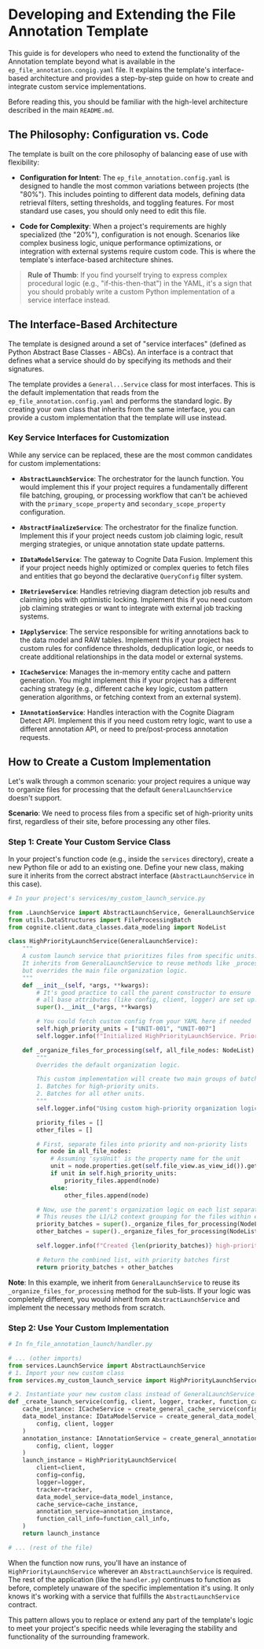 # Developing and Extending the File Annotation Template

This guide is for developers who need to extend the functionality of the Annotation template beyond what is available in the `ep_file_annotation.congig.yaml` file. It explains the template's interface-based architecture and provides a step-by-step guide on how to create and integrate custom service implementations.

Before reading this, you should be familiar with the high-level architecture described in the main `README.md`.

## The Philosophy: Configuration vs. Code

The template is built on the core philosophy of balancing ease of use with flexibility:

- **Configuration for Intent**: The `ep_file_annotation.config.yaml` is designed to handle the most common variations between projects (the "80%"). This includes pointing to different data models, defining data retrieval filters, setting thresholds, and toggling features. For most standard use cases, you should only need to edit this file.

- **Code for Complexity**: When a project's requirements are highly specialized (the "20%"), configuration is not enough. Scenarios like complex business logic, unique performance optimizations, or integration with external systems require custom code. This is where the template's interface-based architecture shines.

> **Rule of Thumb**: If you find yourself trying to express complex procedural logic (e.g., "if-this-then-that") in the YAML, it's a sign that you should probably write a custom Python implementation of a service interface instead.

## The Interface-Based Architecture

The template is designed around a set of "service interfaces" (defined as Python Abstract Base Classes - ABCs). An interface is a contract that defines what a service should do by specifying its methods and their signatures.

The template provides a `General...Service` class for most interfaces. This is the default implementation that reads from the `ep_file_annotation.config.yaml` and performs the standard logic. By creating your own class that inherits from the same interface, you can provide a custom implementation that the template will use instead.

### Key Service Interfaces for Customization

While any service can be replaced, these are the most common candidates for custom implementations:

- **`AbstractLaunchService`**: The orchestrator for the launch function. You would implement this if your project requires a fundamentally different file batching, grouping, or processing workflow that can't be achieved with the `primary_scope_property` and `secondary_scope_property` configuration.

- **`AbstractFinalizeService`**: The orchestrator for the finalize function. Implement this if your project needs custom job claiming logic, result merging strategies, or unique annotation state update patterns.

- **`IDataModelService`**: The gateway to Cognite Data Fusion. Implement this if your project needs highly optimized or complex queries to fetch files and entities that go beyond the declarative `QueryConfig` filter system.

- **`IRetrieveService`**: Handles retrieving diagram detection job results and claiming jobs with optimistic locking. Implement this if you need custom job claiming strategies or want to integrate with external job tracking systems.

- **`IApplyService`**: The service responsible for writing annotations back to the data model and RAW tables. Implement this if your project has custom rules for confidence thresholds, deduplication logic, or needs to create additional relationships in the data model or external systems.

- **`ICacheService`**: Manages the in-memory entity cache and pattern generation. You might implement this if your project has a different caching strategy (e.g., different cache key logic, custom pattern generation algorithms, or fetching context from an external system).

- **`IAnnotationService`**: Handles interaction with the Cognite Diagram Detect API. Implement this if you need custom retry logic, want to use a different annotation API, or need to pre/post-process annotation requests.

## How to Create a Custom Implementation

Let's walk through a common scenario: your project requires a unique way to organize files for processing that the default `GeneralLaunchService` doesn't support.

**Scenario**: We need to process files from a specific set of high-priority units first, regardless of their site, before processing any other files.

### Step 1: Create Your Custom Service Class

In your project's function code (e.g., inside the `services` directory), create a new Python file or add to an existing one. Define your new class, making sure it inherits from the correct abstract interface (`AbstractLaunchService` in this case).

```python
# In your project's services/my_custom_launch_service.py

from .LaunchService import AbstractLaunchService, GeneralLaunchService
from utils.DataStructures import FileProcessingBatch
from cognite.client.data_classes.data_modeling import NodeList

class HighPriorityLaunchService(GeneralLaunchService):
    """
    A custom launch service that prioritizes files from specific units.
    It inherits from GeneralLaunchService to reuse methods like _process_batch
    but overrides the main file organization logic.
    """
    def __init__(self, *args, **kwargs):
        # It's good practice to call the parent constructor to ensure
        # all base attributes (like config, client, logger) are set up.
        super().__init__(*args, **kwargs)

        # You could fetch custom config from your YAML here if needed
        self.high_priority_units = ["UNIT-001", "UNIT-007"]
        self.logger.info(f"Initialized HighPriorityLaunchService. Prioritizing units: {self.high_priority_units}")

    def _organize_files_for_processing(self, all_file_nodes: NodeList) -> list[FileProcessingBatch]:
        """
        Overrides the default organization logic.

        This custom implementation will create two main groups of batches:
        1. Batches for high-priority units.
        2. Batches for all other units.
        """
        self.logger.info("Using custom high-priority organization logic.")

        priority_files = []
        other_files = []

        # First, separate files into priority and non-priority lists
        for node in all_file_nodes:
            # Assuming 'sysUnit' is the property name for the unit
            unit = node.properties.get(self.file_view.as_view_id()).get("sysUnit")
            if unit in self.high_priority_units:
                priority_files.append(node)
            else:
                other_files.append(node)

        # Now, use the parent's organization logic on each list separately
        # This reuses the L1/L2 context grouping for the files within each priority group
        priority_batches = super()._organize_files_for_processing(NodeList(priority_files))
        other_batches = super()._organize_files_for_processing(NodeList(other_files))

        self.logger.info(f"Created {len(priority_batches)} high-priority batches and {len(other_batches)} standard batches.")

        # Return the combined list, with priority batches first
        return priority_batches + other_batches
```

**Note**: In this example, we inherit from `GeneralLaunchService` to reuse its `_organize_files_for_processing` method for the sub-lists. If your logic was completely different, you would inherit from `AbstractLaunchService` and implement the necessary methods from scratch.

### Step 2: Use Your Custom Implementation

```python
# In fn_file_annotation_launch/handler.py

# ... (other imports)
from services.LaunchService import AbstractLaunchService
# 1. Import your new custom class
from services.my_custom_launch_service import HighPriorityLaunchService

# 2. Instantiate your new custom class instead of GeneralLaunchService
def _create_launch_service(config, client, logger, tracker, function_call_info) -> AbstractLaunchService:
    cache_instance: ICacheService = create_general_cache_service(config, client, logger)
    data_model_instance: IDataModelService = create_general_data_model_service(
        config, client, logger
    )
    annotation_instance: IAnnotationService = create_general_annotation_service(
        config, client, logger
    )
    launch_instance = HighPriorityLaunchService(
        client=client,
        config=config,
        logger=logger,
        tracker=tracker,
        data_model_service=data_model_instance,
        cache_service=cache_instance,
        annotation_service=annotation_instance,
        function_call_info=function_call_info,
    )
    return launch_instance

# ... (rest of the file)
```

When the function now runs, you'll have an instance of `HighPriorityLaunchService` wherever an `AbstractLaunchService` is required. The rest of the application (like the `handler.py`) continues to function as before, completely unaware of the specific implementation it's using. It only knows it's working with a service that fulfills the `AbstractLaunchService` contract.

This pattern allows you to replace or extend any part of the template's logic to meet your project's specific needs while leveraging the stability and functionality of the surrounding framework.
